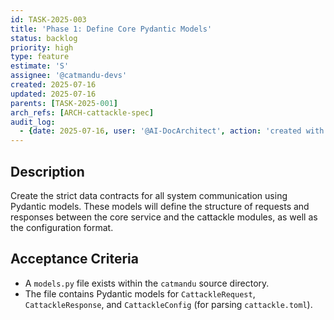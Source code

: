 ```yaml
---
id: TASK-2025-003
title: 'Phase 1: Define Core Pydantic Models'
status: backlog
priority: high
type: feature
estimate: 'S'
assignee: '@catmandu-devs'
created: 2025-07-16
updated: 2025-07-16
parents: [TASK-2025-001]
arch_refs: [ARCH-cattackle-spec]
audit_log:
  - {date: 2025-07-16, user: '@AI-DocArchitect', action: 'created with status backlog'}
---
```

## Description
Create the strict data contracts for all system communication using Pydantic models. These models will define the structure of requests and responses between the core service and the cattackle modules, as well as the configuration format.

## Acceptance Criteria
- A `models.py` file exists within the `catmandu` source directory.
- The file contains Pydantic models for `CattackleRequest`, `CattackleResponse`, and `CattackleConfig` (for parsing `cattackle.toml`).